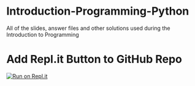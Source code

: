 Introduction-Programming-Python
===============================

All of the slides, answer files and other solutions used during the Introduction to Programming

Add Repl.it Button to GitHub Repo
===============================

[![Run on Repl.it](https://repl.it/badge/github/GeekTrainer/Introduction-Programming-Python)](https://repl.it/github/GeekTrainer/Introduction-Programming-Python)
